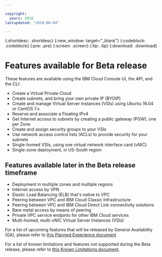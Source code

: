 ```yaml
---

copyright:
  years: 2018
lastupdated: "2018-06-04"

---
```


{:shortdesc: .shortdesc}
{:new_window: target="_blank"}
{:codeblock: .codeblock}
{:pre: .pre}
{:screen: .screen}
{:tip: .tip}
{:download: .download}

# Features available for Beta release 

These features are available using the IBM Cloud Console UI, the API, and the CLI:

 * Create a Virtual Private Cloud
 * Create subnets, and bring your own private IP (BYOIP)
 * Create and manage Virtual Server Instances (VSIs) using Ubuntu 16.04 or CentOS 7.x
 * Reserve and associate a Floating IPv4
 * Get Internet access to subnets by creating a public gateway (PGW), one per Zone
 * Create and assign security groups to your VSIs
 * Use network access control lists (ACLs) to provide security for your subnets
 * Single-homed VSIs, using one virtual network interface card (vNIC)
 * Single-zone deployment, in US-South region
 
## Features available later in the Beta release timeframe
 
 * Deployment in multiple zones and multiple regions
 * Internet access by VPN
 * Elastic Load Balancing (ELB) that's native to VPC
 * Peering between VPC and IBM Cloud Classic Infrastructure 
 * Peering between VPC and IBM Cloud Direct Link connectivity solutions
 * Bare metal access by means of peering
 * Private VPC service endpints for other IBM Cloud services
 * Multi-homed, multi-vNIC Virtual Server Instances (VSIs)

For a list of upcoming features that will be released by General Availability (GA), please refer to [this Planned Experience document](planned-experience.html)

For a list of known limitations and features not supported during the Beta release, please refer to [this Known Limitations document](known-limitations.html).


